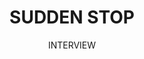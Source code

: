 ---
title: SUDDEN STOP
subtitle: INTERVIEW
icon: comment
link: https://www.alanwake.info/2019/01/24th-january-2019-community-spotlight.html
image: /img/half_payne/poster3.jpg
---